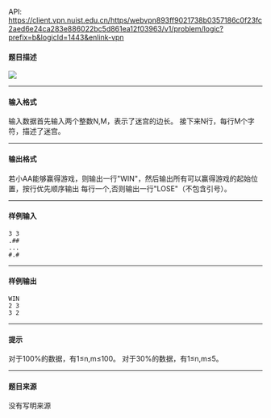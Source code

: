 API: https://client.vpn.nuist.edu.cn/https/webvpn893ff9021738b0357186c0f23fc2aed6e24ca283e886022bc5d861ea12f03963/v1/problem/logic?prefix=b&logicId=1443&enlink-vpn

#### 题目描述

![](../file/1443_0.jpg)

---

#### 输入格式

输入数据首先输入两个整数N,M，表示了迷宫的边长。 接下来N行，每行M个字符，描述了迷宫。

---

#### 输出格式

若小AA能够赢得游戏，则输出一行"WIN"，然后输出所有可以赢得游戏的起始位置，按行优先顺序输出 每行一个,否则输出一行"LOSE"（不包含引号）。

---

#### 样例输入
```
3 3
.##
...
#.#
```

---

#### 样例输出
```
WIN
2 3
3 2
```

---

#### 提示

对于100%的数据，有1≤n,m≤100。 对于30%的数据，有1≤n,m≤5。

---

#### 题目来源

没有写明来源